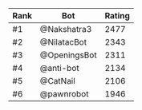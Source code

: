 Rank|Bot|Rating
---|---|---
#1|@Nakshatra3|2477
#2|@NilatacBot|2343
#3|@OpeningsBot|2311
#4|@anti-bot|2134
#5|@CatNail|2106
#6|@pawnrobot|1946
